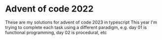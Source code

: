 # Advent of code 2022
These are my solutions for advent of code 2023 in typescript
This year I'm trying to complete each task using a different paradigm, e.g. day 01 is functional programming, day 02 is procedural, etc

